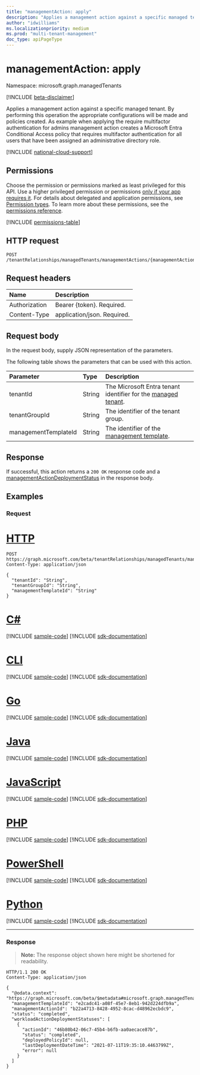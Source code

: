 ```yaml
---
title: "managementAction: apply"
description: "Applies a management action against a specific managed tenant. By performing this operation the appropriate configurations will be made and policies created. As example when applying the require multifactor authentication for admins management action creates a Microsoft Entra Conditional Access policy that requires multifactor authentication for all users that have been assigned an administrative directory role."
author: "idwilliams"
ms.localizationpriority: medium
ms.prod: "multi-tenant-management"
doc_type: apiPageType
---
```


# managementAction: apply
Namespace: microsoft.graph.managedTenants

[!INCLUDE [beta-disclaimer](../../includes/beta-disclaimer.md)]

Applies a management action against a specific managed tenant. By performing this operation the appropriate configurations will be made and policies created. As example when applying the require multifactor authentication for admins management action creates a Microsoft Entra Conditional Access policy that requires multifactor authentication for all users that have been assigned an administrative directory role.

[!INCLUDE [national-cloud-support](../../includes/global-only.md)]

## Permissions
Choose the permission or permissions marked as least privileged for this API. Use a higher privileged permission or permissions [only if your app requires it](/graph/permissions-overview#best-practices-for-using-microsoft-graph-permissions). For details about delegated and application permissions, see [Permission types](/graph/permissions-overview#permission-types). To learn more about these permissions, see the [permissions reference](/graph/permissions-reference).

<!-- { "blockType": "permissions", "name": "managedtenants_managementaction_apply" } -->
[!INCLUDE [permissions-table](../includes/permissions/managedtenants-managementaction-apply-permissions.md)]

## HTTP request

<!-- {
  "blockType": "ignored"
}
-->
``` http
POST /tenantRelationships/managedTenants/managementActions/{managementActionId}/apply
```

## Request headers
|Name|Description|
|:---|:---|
|Authorization|Bearer {token}. Required.|
|Content-Type|application/json. Required.|

## Request body
In the request body, supply JSON representation of the parameters.

The following table shows the parameters that can be used with this action.

|Parameter|Type|Description|
|:---|:---|:---|
|tenantId|String|The Microsoft Entra tenant identifier for the [managed tenant](../resources/managedtenants-tenant.md).|
|tenantGroupId|String|The identifier of the tenant group.|
|managementTemplateId|String|The identifier of the [management template](../resources/managedtenants-managementtemplate.md).|

## Response

If successful, this action returns a `200 OK` response code and a [managementActionDeploymentStatus](../resources/managedtenants-managementactiondeploymentstatus.md) in the response body.

## Examples

### Request

# [HTTP](#tab/http)
<!-- {
  "blockType": "request",
  "name": "managementaction_apply"
}
-->
``` http
POST https://graph.microsoft.com/beta/tenantRelationships/managedTenants/managementActions/{managementActionId}/apply
Content-Type: application/json

{
  "tenantId": "String",
  "tenantGroupId": "String",
  "managementTemplateId": "String"
}
```

# [C#](#tab/csharp)
[!INCLUDE [sample-code](../includes/snippets/csharp/managementaction-apply-csharp-snippets.md)]
[!INCLUDE [sdk-documentation](../includes/snippets/snippets-sdk-documentation-link.md)]

# [CLI](#tab/cli)
[!INCLUDE [sample-code](../includes/snippets/cli/managementaction-apply-cli-snippets.md)]
[!INCLUDE [sdk-documentation](../includes/snippets/snippets-sdk-documentation-link.md)]

# [Go](#tab/go)
[!INCLUDE [sample-code](../includes/snippets/go/managementaction-apply-go-snippets.md)]
[!INCLUDE [sdk-documentation](../includes/snippets/snippets-sdk-documentation-link.md)]

# [Java](#tab/java)
[!INCLUDE [sample-code](../includes/snippets/java/managementaction-apply-java-snippets.md)]
[!INCLUDE [sdk-documentation](../includes/snippets/snippets-sdk-documentation-link.md)]

# [JavaScript](#tab/javascript)
[!INCLUDE [sample-code](../includes/snippets/javascript/managementaction-apply-javascript-snippets.md)]
[!INCLUDE [sdk-documentation](../includes/snippets/snippets-sdk-documentation-link.md)]

# [PHP](#tab/php)
[!INCLUDE [sample-code](../includes/snippets/php/managementaction-apply-php-snippets.md)]
[!INCLUDE [sdk-documentation](../includes/snippets/snippets-sdk-documentation-link.md)]

# [PowerShell](#tab/powershell)
[!INCLUDE [sample-code](../includes/snippets/powershell/managementaction-apply-powershell-snippets.md)]
[!INCLUDE [sdk-documentation](../includes/snippets/snippets-sdk-documentation-link.md)]

# [Python](#tab/python)
[!INCLUDE [sample-code](../includes/snippets/python/managementaction-apply-python-snippets.md)]
[!INCLUDE [sdk-documentation](../includes/snippets/snippets-sdk-documentation-link.md)]

---

### Response
>**Note:** The response object shown here might be shortened for readability.
<!-- {
  "blockType": "response",
  "truncated": true,
  "@odata.type": "microsoft.graph.managedTenants.managementActionDeploymentStatus"
}
-->
``` http
HTTP/1.1 200 OK
Content-Type: application/json

{
  "@odata.context": "https://graph.microsoft.com/beta/$metadata#microsoft.graph.managedTenants.ManagementActionDeploymentStatus",
  "managementTemplateId": "e2cadc41-a08f-45e7-8eb1-942d224dfb9a",
  "managementActionId": "b22a4713-8428-4952-8cac-d48962ecbdc9",
  "status": "completed",
  "workloadActionDeploymentStatuses": [
    {
      "actionId": "46b80b42-06c7-45b4-b6fb-aa0aecace87b",
      "status": "completed",
      "deployedPolicyId": null,
      "lastDeploymentDateTime": "2021-07-11T19:35:10.4463799Z",
      "error": null
    }
  ]
}
```
